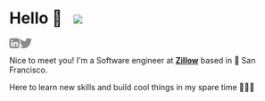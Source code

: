 # Hello 👋  &nbsp; ![](https://visitor-badge.glitch.me/badge?page_id=dsneha91.dsneha91&style=flat-square&color=0088cc)

<a href='https://www.linkedin.com/in/sndas//'><img align='left' alt="linkedin" src="https://raw.githubusercontent.com/dsneha91/dsneha91/main/assets/linkedin.svg" height='18px'/></a>
<a href='https://twitter.com/sddas24/'><img align='left' alt="twitter" src="https://raw.githubusercontent.com/dsneha91/dsneha91/main/assets/twitter.svg" height='18px'/></a></br>


Nice to meet you! I'm a Software engineer at <strong><a href="https://www.zillowgroup.com/">Zillow</a></strong> based in 🌉 San Francisco. 

Here to learn new skills and build cool things in my spare time 👩🏻‍💻
